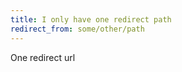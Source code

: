 ```yaml
---
title: I only have one redirect path
redirect_from: some/other/path
---
```


One redirect url
